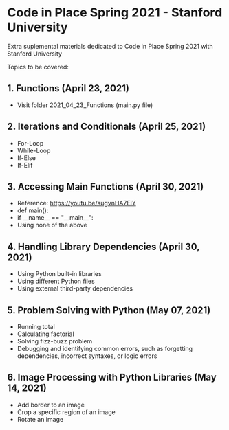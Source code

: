 # Code in Place Spring 2021 - Stanford University

Extra suplemental materials dedicated to Code in Place Spring 2021 with Stanford University

Topics to be covered:
## 1. Functions (April 23, 2021) ##
  - Visit folder 2021\_04\_23_Functions (main.py file)

## 2. Iterations and Conditionals (April 25, 2021) ##
  - For-Loop
  - While-Loop
  - If-Else
  - If-Elif

## 3. Accessing Main Functions (April 30, 2021) ##
  - Reference: https://youtu.be/sugvnHA7ElY 
  - def main():
  - if \_\_name\_\_ == "\_\_main\_\_":
  - Using none of the above

## 4. Handling Library Dependencies (April 30, 2021) ##
  - Using Python built-in libraries
  - Using different Python files
  - Using external third-party dependencies

## 5. Problem Solving with Python (May 07, 2021) ##
  - Running total
  - Calculating factorial
  - Solving fizz-buzz problem
  - Debugging and identifying common errors, such as forgetting dependencies, incorrect syntaxes, or logic errors

## 6. Image Processing with Python Libraries (May 14, 2021) ##
  - Add border to an image
  - Crop a specific region of an image
  - Rotate an image
